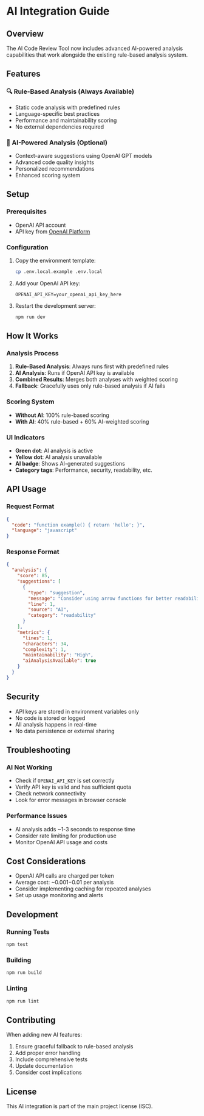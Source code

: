# AI Integration Guide

## Overview

The AI Code Review Tool now includes advanced AI-powered analysis capabilities that work alongside the existing rule-based analysis system.

## Features

### 🔍 Rule-Based Analysis (Always Available)

- Static code analysis with predefined rules
- Language-specific best practices
- Performance and maintainability scoring
- No external dependencies required

### 🤖 AI-Powered Analysis (Optional)

- Context-aware suggestions using OpenAI GPT models
- Advanced code quality insights
- Personalized recommendations
- Enhanced scoring system

## Setup

### Prerequisites

- OpenAI API account
- API key from [OpenAI Platform](https://platform.openai.com/account/api-keys)

### Configuration

1. Copy the environment template:

   ```bash
   cp .env.local.example .env.local
   ```

2. Add your OpenAI API key:

   ```env
   OPENAI_API_KEY=your_openai_api_key_here
   ```

3. Restart the development server:
   ```bash
   npm run dev
   ```

## How It Works

### Analysis Process

1. **Rule-Based Analysis**: Always runs first with predefined rules
2. **AI Analysis**: Runs if OpenAI API key is available
3. **Combined Results**: Merges both analyses with weighted scoring
4. **Fallback**: Gracefully uses only rule-based analysis if AI fails

### Scoring System

- **Without AI**: 100% rule-based scoring
- **With AI**: 40% rule-based + 60% AI-weighted scoring

### UI Indicators

- **Green dot**: AI analysis is active
- **Yellow dot**: AI analysis unavailable
- **AI badge**: Shows AI-generated suggestions
- **Category tags**: Performance, security, readability, etc.

## API Usage

### Request Format

```json
{
  "code": "function example() { return 'hello'; }",
  "language": "javascript"
}
```

### Response Format

```json
{
  "analysis": {
    "score": 85,
    "suggestions": [
      {
        "type": "suggestion",
        "message": "Consider using arrow functions for better readability",
        "line": 1,
        "source": "AI",
        "category": "readability"
      }
    ],
    "metrics": {
      "lines": 1,
      "characters": 34,
      "complexity": 1,
      "maintainability": "High",
      "aiAnalysisAvailable": true
    }
  }
}
```

## Security

- API keys are stored in environment variables only
- No code is stored or logged
- All analysis happens in real-time
- No data persistence or external sharing

## Troubleshooting

### AI Not Working

- Check if `OPENAI_API_KEY` is set correctly
- Verify API key is valid and has sufficient quota
- Check network connectivity
- Look for error messages in browser console

### Performance Issues

- AI analysis adds ~1-3 seconds to response time
- Consider rate limiting for production use
- Monitor OpenAI API usage and costs

## Cost Considerations

- OpenAI API calls are charged per token
- Average cost: ~$0.001-$0.01 per analysis
- Consider implementing caching for repeated analyses
- Set up usage monitoring and alerts

## Development

### Running Tests

```bash
npm test
```

### Building

```bash
npm run build
```

### Linting

```bash
npm run lint
```

## Contributing

When adding new AI features:

1. Ensure graceful fallback to rule-based analysis
2. Add proper error handling
3. Include comprehensive tests
4. Update documentation
5. Consider cost implications

## License

This AI integration is part of the main project license (ISC).
